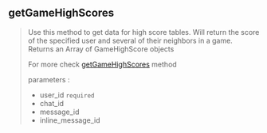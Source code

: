 ## getGameHighScores

> Use this method to get data for high score tables. Will return the score of the specified user and several of their neighbors in a game. Returns an Array of GameHighScore objects
>
> For more check [getGameHighScores](https://core.telegram.org/bots/api#getgamehighscores) method
>
> parameters :
>
> - user_id `required`
> - chat_id
> - message_id
> - inline_message_id
